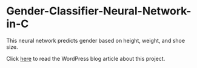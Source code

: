 # Gender-Classifier-Neural-Network-in-C
<p>This neural network predicts gender based on height, weight, and shoe size.</p>
<p>Click <a href='https://agentanakinai.wordpress.com/2019/05/12/gender-classifier-neural-network/'>here</a> to read the WordPress blog article about this project.</p>
